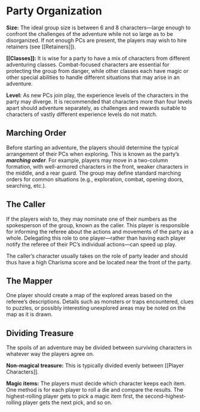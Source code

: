 # Party Organization

**Size:** The ideal group size is between 6 and 8 characters—large enough to confront the challenges of the adventure while not so large as to be disorganized. If not enough PCs are present, the players may wish to hire retainers (see [[Retainers]]).

**[[Classes]]:** It is wise for a party to have a mix of characters from different adventuring classes. Combat-focused characters are essential for protecting the group from danger, while other classes each have magic or other special abilities to handle different situations that may arise in an adventure.

**Level:** As new PCs join play, the experience levels of the characters in the party may diverge. It is recommended that characters more than four levels apart should adventure separately, as challenges and rewards suitable to characters of vastly different experience levels do not match.

## Marching Order

Before starting an adventure, the players should determine the typical arrangement of their PCs when exploring. This is known as the party’s ***marching order***. For example, players may move in a two-column formation, with well-armored characters in the front, weaker characters in the middle, and a rear guard. The group may define standard marching orders for common situations (e.g., exploration, combat, opening doors, searching, etc.).

## The Caller

If the players wish to, they may nominate one of their numbers as the spokesperson of the group, known as the caller. This player is responsible for informing the referee about the actions and movements of the party as a whole. Delegating this role to one player—rather than having each player notify the referee of their PC’s individual actions—can speed up play.

The caller’s character usually takes on the role of party leader and should thus have a high Charisma score and be located near the front of the party.

## The Mapper

One player should create a map of the explored areas based on the referee’s descriptions. Details such as monsters or traps encountered, clues to puzzles, or possibly interesting unexplored areas may be noted on the map as it is drawn.

## Dividing Treasure

The spoils of an adventure may be divided between surviving characters in whatever way the players agree on.

**Non-magical treasure:** This is typically divided evenly between [[Player Characters]].

**Magic items:** The players must decide which character keeps each item. One method is for each player to roll a die and compare the results. The highest-rolling player gets to pick a magic item first, the second-highest-rolling player gets the next pick, and so on.